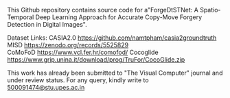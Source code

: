 This Github repository contains source code for a"ForgeDtSTNet: A Spatio-Temporal Deep Learning Approach for Accurate Copy-Move Forgery Detection in Digital Images".

Dataset Links:
CASIA2.0 https://github.com/namtpham/casia2groundtruth  
MISD https://zenodo.org/records/5525829  
CoMoFoD https://www.vcl.fer.hr/comofod/ 
Cocoglide https://www.grip.unina.it/download/prog/TruFor/CocoGlide.zip


This work has already been submitted to "The Visual Computer" journal and under review status.
For any query, kindly write to 500091474@stu.upes.ac.in
